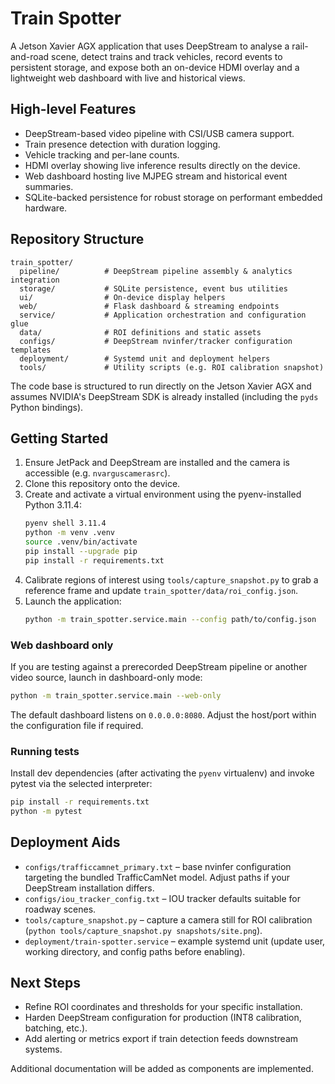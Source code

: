 # Train Spotter

A Jetson Xavier AGX application that uses DeepStream to analyse a rail-and-road scene, detect trains and track vehicles, record events to persistent storage, and expose both an on-device HDMI overlay and a lightweight web dashboard with live and historical views.

## High-level Features
- DeepStream-based video pipeline with CSI/USB camera support.
- Train presence detection with duration logging.
- Vehicle tracking and per-lane counts.
- HDMI overlay showing live inference results directly on the device.
- Web dashboard hosting live MJPEG stream and historical event summaries.
- SQLite-backed persistence for robust storage on performant embedded hardware.

## Repository Structure
```
train_spotter/
  pipeline/          # DeepStream pipeline assembly & analytics integration
  storage/           # SQLite persistence, event bus utilities
  ui/                # On-device display helpers
  web/               # Flask dashboard & streaming endpoints
  service/           # Application orchestration and configuration glue
  data/              # ROI definitions and static assets
  configs/           # DeepStream nvinfer/tracker configuration templates
  deployment/        # Systemd unit and deployment helpers
  tools/             # Utility scripts (e.g. ROI calibration snapshot)
```

The code base is structured to run directly on the Jetson Xavier AGX and assumes NVIDIA's DeepStream SDK is already installed (including the `pyds` Python bindings).

## Getting Started
1. Ensure JetPack and DeepStream are installed and the camera is accessible (e.g. `nvarguscamerasrc`).
2. Clone this repository onto the device.
3. Create and activate a virtual environment using the pyenv-installed Python 3.11.4:
   ```bash
   pyenv shell 3.11.4
   python -m venv .venv
   source .venv/bin/activate
   pip install --upgrade pip
   pip install -r requirements.txt
   ```
4. Calibrate regions of interest using `tools/capture_snapshot.py` to grab a reference frame and update `train_spotter/data/roi_config.json`.
5. Launch the application:
   ```bash
   python -m train_spotter.service.main --config path/to/config.json
   ```

### Web dashboard only

If you are testing against a prerecorded DeepStream pipeline or another video source, launch in dashboard-only mode:

```bash
python -m train_spotter.service.main --web-only
```

The default dashboard listens on `0.0.0.0:8080`. Adjust the host/port within the configuration file if required.

### Running tests

Install dev dependencies (after activating the `pyenv` virtualenv) and invoke pytest via the selected interpreter:

```bash
pip install -r requirements.txt
python -m pytest
```

## Deployment Aids
- `configs/trafficcamnet_primary.txt` – base nvinfer configuration targeting the bundled TrafficCamNet model. Adjust paths if your DeepStream installation differs.
- `configs/iou_tracker_config.txt` – IOU tracker defaults suitable for roadway scenes.
- `tools/capture_snapshot.py` – capture a camera still for ROI calibration (`python tools/capture_snapshot.py snapshots/site.png`).
- `deployment/train-spotter.service` – example systemd unit (update user, working directory, and config paths before enabling).

## Next Steps
- Refine ROI coordinates and thresholds for your specific installation.
- Harden DeepStream configuration for production (INT8 calibration, batching, etc.).
- Add alerting or metrics export if train detection feeds downstream systems.

Additional documentation will be added as components are implemented.
